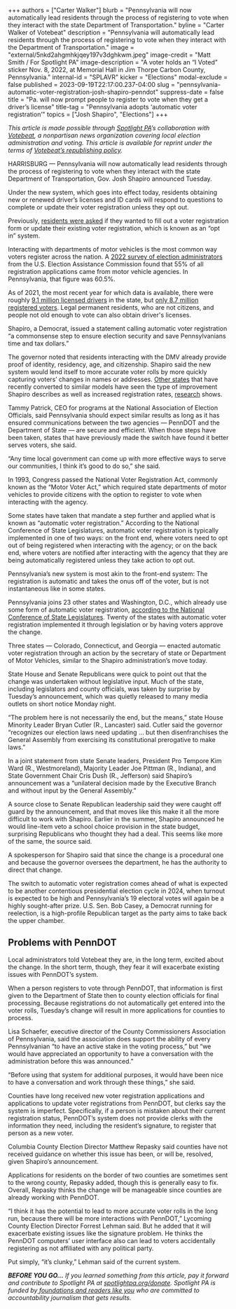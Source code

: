 +++
authors = ["Carter Walker"]
blurb = "Pennsylvania will now automatically lead residents through the process of registering to vote when they interact with the state Department of Transportation."
byline = "Carter Walker of Votebeat"
description = "Pennsylvania will automatically lead residents through the process of registering to vote when they interact with the Department of Transportation."
image = "external/5nkd2ahgmhkjqey197v3dghkwm.jpeg"
image-credit = "Matt Smith / For Spotlight PA"
image-description = "A voter holds an “I Voted” sticker Nov. 8, 2022, at Memorial Hall in Jim Thorpe Carbon County, Pennsylvania."
internal-id = "SPLAVR"
kicker = "Elections"
modal-exclude = false
published = 2023-09-19T22:17:00.237-04:00
slug = "pennsylvania-automatic-voter-registration-josh-shapiro-penndot"
suppress-date = false
title = "Pa. will now prompt people to register to vote when they get a driver’s license"
title-tag = "Pennsylvania adopts ‘automatic voter registration’"
topics = ["Josh Shapiro", "Elections"]
+++

<em>This article is made possible through </em><a href="https://www.spotlightpa.org/"><em>Spotlight PA</em></a><em>’s collaboration with </em><a href="https://www.votebeat.org/"><em>Votebeat</em></a><em>, a nonpartisan news organization covering local election administration and voting. This article is available for reprint under the terms of </em><a href="https://www.votebeat.org/pages/republishing"><em>Votebeat’s republishing policy</em></a><em>.</em>

HARRISBURG — Pennsylvania will now automatically lead residents through the process of registering to vote when they interact with the state Department of Transportation, Gov. Josh Shapiro announced Tuesday.

Under the new system, which goes into effect today, residents obtaining new or renewed driver’s licenses and ID cards will respond to questions to complete or update their voter registration unless they opt out.

Previously, <a href="https://apply.findmyride.penndot.pa.gov/tes/FMR%20Apply%20Create%20Application%20User%20Guide.pdf">residents were asked</a> if they wanted to fill out a voter registration form or update their existing voter registration, which is known as an “opt in” system.

<script src="https://www.spotlightpa.org/embed.js" async></script><div data-spl-embed-version="1" data-spl-src="https://www.spotlightpa.org/embeds/newsletter/"></div>

Interacting with departments of motor vehicles is the most common way voters register across the nation. A <a href="https://www.eac.gov/sites/default/files/2023-06/2022_EAVS_Report_508c.pdf">2022 survey of election administrators</a> from the U.S. Election Assistance Commission found that 55% of all registration applications came from motor vehicle agencies. In Pennsylvania, that figure was 60.5%.

As of 2021, the most recent year for which data is available, there were roughly <a href="https://www.dmv.pa.gov/Pages/Pennsylvania-Driver-Statistics.aspx">9.1 million licensed drivers</a> in the state, but <a href="https://www.dos.pa.gov/VotingElections/OtherServicesEvents/VotingElectionStatistics/Documents/2021%20Election%20VR%20Stats.pdf">only 8.7 million registered voters</a>. Legal permanent residents, who are not citizens, and people not old enough to vote can also obtain driver&#39;s licenses.

Shapiro, a Democrat, issued a statement calling automatic voter registration “a commonsense step to ensure election security and save Pennsylvanians time and tax dollars.”

The governor noted that residents interacting with the DMV already provide proof of identity, residency, age, and citizenship. Shapiro said the new system would lend itself to more accurate voter rolls by more quickly capturing voters’ changes in names or addresses. <a href="https://www.sos.state.co.us/pubs/newsRoom/pressReleases/2022/CO-AVRAnalysisRoddenGrimmer.pdf">Other states</a> that have recently converted to similar models have seen the type of improvement Shapiro describes as well as increased registration rates, <a href="https://www.gpb.org/news/2023/06/08/new-study-shows-the-impacts-of-automatic-voter-registration-in-georgia">research</a> shows.

Tammy Patrick, CEO for programs at the National Association of Election Officials, said Pennsylvania should expect similar results as long as it has ensured communications between the two agencies — PennDOT and the Department of State —&nbsp;are secure and efficient. When those steps have been taken, states that have previously made the switch have found it better serves voters, she said.

“Any time local government can come up with more effective ways to serve our communities, I think it’s good to do so,” she said.

In 1993, Congress passed the National Voter Registration Act, commonly known as the “Motor Voter Act,” which required state departments of motor vehicles to provide citizens with the option to register to vote when interacting with the agency.

Some states have taken that mandate a step further and applied what is known as “automatic voter registration.” According to the National Conference of State Legislatures, automatic voter registration is typically implemented in one of two ways: on the front end, where voters need to opt out of being registered when interacting with the agency; or on the back end, where voters are notified after interacting with the agency that they are being automatically registered unless they take action to opt out.

Pennsylvania’s new system is most akin to the front-end system: The registration is automatic and takes the onus off of the voter, but is not instantaneous like in some states.

Pennsylvania joins 23 other states and Washington, D.C., which already use some form of automatic voter registration, <a href="https://www.ncsl.org/elections-and-campaigns/automatic-voter-registration">according to the National Conference of State Legislatures</a>. Twenty of the states with automatic voter registration implemented it through legislation or by having voters approve the change.

Three states — Colorado, Connecticut, and Georgia — enacted automatic voter registration through an action by the secretary of state or Department of Motor Vehicles, similar to the Shapiro administration’s move today.

State House and Senate Republicans were quick to point out that the change was undertaken without legislative input. Much of the state, including legislators and county officials, was taken by surprise by Tuesday’s announcement, which was quietly released to many media outlets on short notice Monday night.

“The problem here is not necessarily the end, but the means,” state House Minority Leader Bryan Cutler (R., Lancaster) said. Cutler said the governor “recognizes our election laws need updating … but then disenfranchises the General Assembly from exercising its constitutional prerogative to make laws.”

In a joint statement from state Senate leaders, President Pro Tempore Kim Ward (R., Westmoreland), Majority Leader Joe Pittman (R., Indiana), and State Government Chair Cris Dush (R., Jefferson) said Shapiro’s announcement was a “unilateral decision made by the Executive Branch and without input by the General Assembly.”

A source close to Senate Republican leadership said they were caught off guard by the announcement, and that moves like this make it all the more difficult to work with Shapiro. Earlier in the summer, Shapiro announced he would line-item veto a school choice provision in the state budget, surprising Republicans who thought they had a deal. This seems like more of the same, the source said.

A spokesperson for Shapiro said that since the change is a procedural one and because the governor oversees the department, he has the authority to direct that change.

The switch to automatic voter registration comes ahead of what is expected to be another contentious presidential election cycle in 2024, when turnout is expected to be high and Pennsylvania’s 19 electoral votes will again be a highly sought-after prize. U.S. Sen. Bob Casey, a Democrat running for reelection, is a high-profile Republican target as the party aims to take back the upper chamber.

## Problems with PennDOT

Local administrators told Votebeat they are, in the long term, excited about the change. In the short term, though, they fear it will exacerbate existing issues with PennDOT’s system.

When a person registers to vote through PennDOT, that information is first given to the Department of State then to county election officials for final processing. Because registrations do not automatically get entered into the voter rolls, Tuesday’s change will result in more applications for counties to process.

Lisa Schaefer, executive director of the County Commissioners Association of Pennsylvania, said the association does support the ability of every Pennsylvanian “to have an active stake in the voting process,” but “we would have appreciated an opportunity to have a conversation with the administration before this was announced.”

“Before using that system for additional purposes, it would have been nice to have a conversation and work through these things,” she said.

Counties have long received new voter registration applications and applications to update voter registrations from PennDOT, but clerks say the system is imperfect. Specifically, if a person is mistaken about their current registration status, PennDOT’s system does not provide clerks with the information they need, including the resident’s signature, to register that person as a new voter.

<script src="https://www.spotlightpa.org/embed.js" async></script><div data-spl-embed-version="1" data-spl-src="https://www.spotlightpa.org/embeds/donate/"></div>

Columbia County Election Director Matthew Repasky said counties have not received guidance on whether this issue has been, or will be, resolved, given Shapiro’s announcement.

Applications for residents on the border of two counties are sometimes sent to the wrong county, Repasky added, though this is generally easy to fix. Overall, Repasky thinks the change will be manageable since counties are already working with PennDOT.

“I think it has the potential to lead to more accurate voter rolls in the long run, because there will be more interactions with PennDOT,” Lycoming County Election Director Forrest Lehman said. But he added that it will exacerbate existing issues like the signature problem. He thinks the PennDOT computers’ user interface also can lead to voters accidentally registering as not affiliated with any political party.

Put simply, “it’s clunky,” Lehman said of the current system.

<strong><em>BEFORE YOU GO…</em></strong><em> If you learned something from this article, pay it forward and contribute to Spotlight PA at </em><a href="https://www.spotlightpa.org/donate"><em>spotlightpa.org/donate</em></a><em>. Spotlight PA is funded by</em><a href="https://www.spotlightpa.org/support"><em> foundations and readers like you</em></a><em> who are committed to accountability journalism that gets results.</em>

